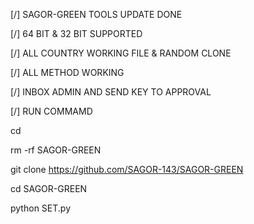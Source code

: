 [/] SAGOR-GREEN TOOLS UPDATE DONE

[/] 64 BIT & 32 BIT SUPPORTED

[/] ALL COUNTRY WORKING FILE & RANDOM CLONE

[/] ALL METHOD WORKING 

[/] INBOX ADMIN AND SEND KEY TO APPROVAL

[/] RUN COMMAMD

cd

rm -rf SAGOR-GREEN

git clone https://github.com/SAGOR-143/SAGOR-GREEN

cd SAGOR-GREEN

python SET.py
